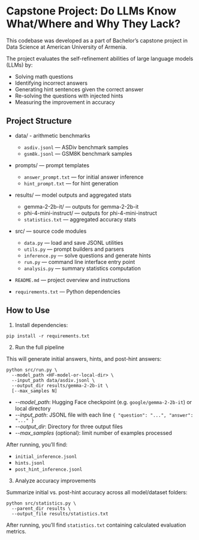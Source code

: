 # Capstone Project: Do LLMs Know What/Where and Why They Lack?

This codebase was developed as a part of Bachelor’s capstone project in Data Science at American University of Armenia.

The project evaluates the self-refinement abilities of large language models (LLMs) by:
- Solving math questions
- Identifying incorrect answers
- Generating hint sentences given the correct answer
- Re-solving the questions with injected hints
- Measuring the improvement in accuracy

## Project Structure


  - data/ - arithmetic benchmarks
    - `asdiv.jsonl` — ASDiv benchmark samples  
    - `gsm8k.jsonl` — GSM8K benchmark samples  

  - prompts/ — prompt templates  
    - `answer_prompt.txt` — for initial answer inference  
    - `hint_prompt.txt` — for hint generation  

  - results/ — model outputs and aggregated stats  
    - gemma-2-2b-it/ — outputs for gemma-2-2b-it
    - phi-4-mini-instruct/ — outputs for phi-4-mini-instruct
    - `statistics.txt` — aggregated accuracy stats  

  - src/ — source code modules  
    - `data.py` — load and save JSONL utilities  
    - `utils.py` — prompt builders and parsers  
    - `inference.py` — solve questions and generate hints  
    - `run.py` — command line interface entry point  
    - `analysis.py` — summary statistics computation  

  - `README.md` — project overview and instructions 
  
  - `requirements.txt` — Python dependencies  


## How to Use

1. Install dependencies:

```
pip install -r requirements.txt
```

2. Run the full pipeline

This will generate initial answers, hints, and post-hint answers:

```
python src/run.py \
  --model_path <HF-model-or-local-dir> \
  --input_path data/asdiv.jsonl \
  --output_dir results/gemma-2-2b-it \
  [--max_samples N]
```

- *--model_path*: Hugging Face checkpoint (e.g. `google/gemma-2-2b-it`) or local directory  
- *--input_path*: JSONL file with each line `{ "question": "...", "answer": "..." }`  
- *--output_dir*: Directory for three output files  
- *--max_samples* (optional): limit number of examples processed  

After running, you’ll find:

- `initial_inference.jsonl`  
- `hints.jsonl`  
- `post_hint_inference.jsonl`  

3. Analyze accuracy improvements

Summarize initial vs. post-hint accuracy across all model/dataset folders:

```
python src/statistics.py \
  --parent_dir results \
  --output_file results/statistics.txt
```

After running, you’ll find `statistics.txt` containing calculated evaluation metrics.
